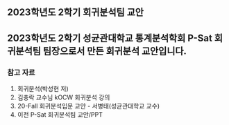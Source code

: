 ## 2023학년도 2학기 회귀분석팀 교안

2023학년도 2학기 성균관대학교 통계분석학회 P-Sat 회귀분석팀 팀장으로서 만든 회귀분석 교안입니다.
------------------------------------------------------------

### 참고 자료
1. 회귀분석(박성현 저)
2. 김충락 교수님 kOCW 회귀분석 강의
3. 20-Fall 회귀분석입문 교안 - 서병태(성균관대학교 교수)
4. 이전 P-Sat 회귀분석팀 교안/PPT
